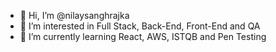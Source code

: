 - 👋 Hi, I’m @nilaysanghrajka
- 👀 I’m interested in Full Stack, Back-End, Front-End and QA
- 🌱 I’m currently learning React, AWS, ISTQB and Pen Testing


<!---
nilaysanghrajka/nilaysanghrajka is a ✨ special ✨ repository because its `README.md` (this file) appears on your GitHub profile.
You can click the Preview link to take a look at your changes.
- 💞️ I’m looking to collaborate on ...
- 📫 How to reach me ...
--->
